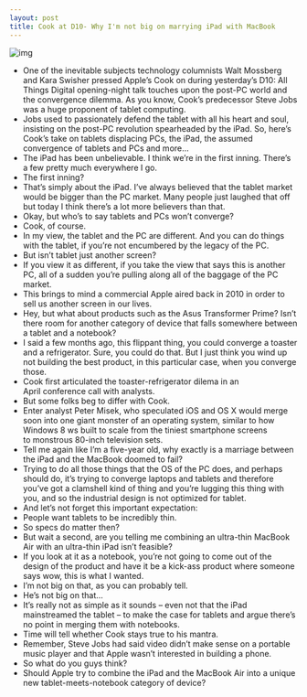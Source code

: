 ```yaml
---
layout: post
title: Cook at D10- Why I'm not big on marrying iPad with MacBook
---
```

![img](http://media.idownloadblog.com/wp-content/uploads/2012/05/Tim-Cook-at-D10-image-005.jpg)
* One of the inevitable subjects technology columnists Walt Mossberg and Kara Swisher pressed Apple’s Cook on during yesterday’s D10: All Things Digital opening-night talk touches upon the post-PC world and the convergence dilemma. As you know, Cook’s predecessor Steve Jobs was a huge proponent of tablet computing.
* Jobs used to passionately defend the tablet with all his heart and soul, insisting on the post-PC revolution spearheaded by the iPad. So, here’s Cook’s take on tablets displacing PCs, the iPad, the assumed convergence of tablets and PCs and more…
* The iPad has been unbelievable. I think we’re in the first inning. There’s a few pretty much everywhere I go.
* The first inning?
* That’s simply about the iPad. I’ve always believed that the tablet market would be bigger than the PC market. Many people just laughed that off but today I think there’s a lot more believers than that.
* Okay, but who’s to say tablets and PCs won’t converge?
* Cook, of course.
* In my view, the tablet and the PC are different. And you can do things with the tablet, if you’re not encumbered by the legacy of the PC.
* But isn’t tablet just another screen?
* If you view it as different, if you take the view that says this is another PC, all of a sudden you’re pulling along all of the baggage of the PC market.
* This brings to mind a commercial Apple aired back in 2010 in order to sell us another screen in our lives.
* Hey, but what about products such as the Asus Transformer Prime? Isn’t there room for another category of device that falls somewhere between a tablet and a notebook?
* I said a few months ago, this flippant thing, you could converge a toaster and a refrigerator. Sure, you could do that. But I just think you wind up not building the best product, in this particular case, when you converge those.
* Cook first articulated the toaster-refrigerator dilema in an April conference call with analysts.
* But some folks beg to differ with Cook.
* Enter analyst Peter Misek, who speculated iOS and OS X would merge soon into one giant monster of an operating system, similar to how Windows 8 ws built to scale from the tiniest smartphone screens to monstrous 80-inch television sets.
* Tell me again like I’m a five-year old, why exactly is a marriage between the iPad and the MacBook doomed to fail?
* Trying to do all those things that the OS of the PC does, and perhaps should do, it’s trying to converge laptops and tablets and therefore you’ve got a clamshell kind of thing and you’re lugging this thing with you, and so the industrial design is not optimized for tablet.
* And let’s not forget this important expectation:
* People want tablets to be incredibly thin.
* So specs do matter then?
* But wait a second, are you telling me combining an ultra-thin MacBook Air with an ultra-thin iPad isn’t feasible?
* If you look at it as a notebook, you’re not going to come out of the design of the product and have it be a kick-ass product where someone says wow, this is what I wanted.
* I’m not big on that, as you can probably tell.
* He’s not big on that…
* It’s really not as simple as it sounds – even not that the iPad mainstreamed the tablet – to make the case for tablets and argue there’s no point in merging them with notebooks.
* Time will tell whether Cook stays true to his mantra.
* Remember, Steve Jobs had said video didn’t make sense on a portable music player and that Apple wasn’t interested in building a phone.
* So what do you guys think?
* Should Apple try to combine the iPad and the MacBook Air into a unique new tablet-meets-notebook category of device?

